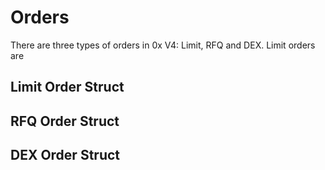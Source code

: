 # Orders

There are three types of orders in 0x V4: Limit, RFQ and DEX. Limit orders are 

Limit Order Struct
-----------------

RFQ Order Struct
---------------

DEX Order Struct
----------------